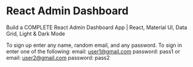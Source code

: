 # React Admin Dashboard

Build a COMPLETE React Admin Dashboard App | React, Material UI, Data Grid, Light & Dark Mode

To sign up enter any name, random email, and any password.
To sign in enter one of the following: 
email: user1@gmail.com
password: pass1
or
email: user2@gmail.com
password: pass2
